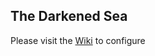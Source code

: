 ## The Darkened Sea
Please visit the [Wiki](https://github.com/xackery/peq-expansions/wiki) to configure
